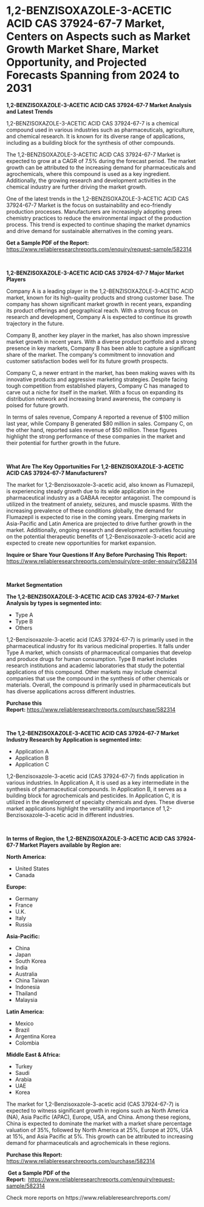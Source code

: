 <p><h1>1,2-BENZISOXAZOLE-3-ACETIC ACID CAS 37924-67-7 Market, Centers on Aspects such as Market Growth Market Share, Market Opportunity, and Projected Forecasts Spanning from 2024 to 2031</h1></p><p><strong>1,2-BENZISOXAZOLE-3-ACETIC ACID CAS 37924-67-7 Market Analysis and Latest Trends</strong></p>
<p><p>1,2-BENZISOXAZOLE-3-ACETIC ACID CAS 37924-67-7 is a chemical compound used in various industries such as pharmaceuticals, agriculture, and chemical research. It is known for its diverse range of applications, including as a building block for the synthesis of other compounds.</p><p>The 1,2-BENZISOXAZOLE-3-ACETIC ACID CAS 37924-67-7 Market is expected to grow at a CAGR of 7.5% during the forecast period. The market growth can be attributed to the increasing demand for pharmaceuticals and agrochemicals, where this compound is used as a key ingredient. Additionally, the growing research and development activities in the chemical industry are further driving the market growth.</p><p>One of the latest trends in the 1,2-BENZISOXAZOLE-3-ACETIC ACID CAS 37924-67-7 Market is the focus on sustainability and eco-friendly production processes. Manufacturers are increasingly adopting green chemistry practices to reduce the environmental impact of the production process. This trend is expected to continue shaping the market dynamics and drive demand for sustainable alternatives in the coming years.</p></p>
<p><strong>Get a Sample PDF of the Report:&nbsp;</strong> <a href="https://www.reliableresearchreports.com/enquiry/request-sample/582314">https://www.reliableresearchreports.com/enquiry/request-sample/582314</a></p>
<p>&nbsp;</p>
<p><strong>1,2-BENZISOXAZOLE-3-ACETIC ACID CAS 37924-67-7 Major Market Players</strong></p>
<p><p>Company A is a leading player in the 1,2-BENZISOXAZOLE-3-ACETIC ACID market, known for its high-quality products and strong customer base. The company has shown significant market growth in recent years, expanding its product offerings and geographical reach. With a strong focus on research and development, Company A is expected to continue its growth trajectory in the future.</p><p>Company B, another key player in the market, has also shown impressive market growth in recent years. With a diverse product portfolio and a strong presence in key markets, Company B has been able to capture a significant share of the market. The company's commitment to innovation and customer satisfaction bodes well for its future growth prospects.</p><p>Company C, a newer entrant in the market, has been making waves with its innovative products and aggressive marketing strategies. Despite facing tough competition from established players, Company C has managed to carve out a niche for itself in the market. With a focus on expanding its distribution network and increasing brand awareness, the company is poised for future growth.</p><p>In terms of sales revenue, Company A reported a revenue of $100 million last year, while Company B generated $80 million in sales. Company C, on the other hand, reported sales revenue of $50 million. These figures highlight the strong performance of these companies in the market and their potential for further growth in the future.</p></p>
<p>&nbsp;</p>
<p><strong>What Are The Key Opportunities For 1,2-BENZISOXAZOLE-3-ACETIC ACID CAS 37924-67-7 Manufacturers?</strong></p>
<p><p>The market for 1,2-Benzisoxazole-3-acetic acid, also known as Flumazepil, is experiencing steady growth due to its wide application in the pharmaceutical industry as a GABAA receptor antagonist. The compound is utilized in the treatment of anxiety, seizures, and muscle spasms. With the increasing prevalence of these conditions globally, the demand for Flumazepil is expected to rise in the coming years. Emerging markets in Asia-Pacific and Latin America are projected to drive further growth in the market. Additionally, ongoing research and development activities focusing on the potential therapeutic benefits of 1,2-Benzisoxazole-3-acetic acid are expected to create new opportunities for market expansion.</p></p>
<p><strong>Inquire or Share Your Questions If Any Before Purchasing This Report:</strong> <a href="https://www.reliableresearchreports.com/enquiry/pre-order-enquiry/582314">https://www.reliableresearchreports.com/enquiry/pre-order-enquiry/582314</a></p>
<p>&nbsp;</p>
<p><strong>Market Segmentation</strong></p>
<p><strong>The 1,2-BENZISOXAZOLE-3-ACETIC ACID CAS 37924-67-7 Market Analysis by types is segmented into:</strong></p>
<p><ul><li>Type A</li><li>Type B</li><li>Others</li></ul></p>
<p><p>1,2-Benzisoxazole-3-acetic acid (CAS 37924-67-7) is primarily used in the pharmaceutical industry for its various medicinal properties. It falls under Type A market, which consists of pharmaceutical companies that develop and produce drugs for human consumption. Type B market includes research institutions and academic laboratories that study the potential applications of this compound. Other markets may include chemical companies that use the compound in the synthesis of other chemicals or materials. Overall, the compound is primarily used in pharmaceuticals but has diverse applications across different industries.</p></p>
<p><strong>Purchase this Report:&nbsp;</strong><a href="https://www.reliableresearchreports.com/purchase/582314">https://www.reliableresearchreports.com/purchase/582314</a></p>
<p>&nbsp;</p>
<p><strong>The 1,2-BENZISOXAZOLE-3-ACETIC ACID CAS 37924-67-7 Market Industry Research by Application is segmented into:</strong></p>
<p><ul><li>Application A</li><li>Application B</li><li>Application C</li></ul></p>
<p><p>1,2-Benzisoxazole-3-acetic acid (CAS 37924-67-7) finds application in various industries. In Application A, it is used as a key intermediate in the synthesis of pharmaceutical compounds. In Application B, it serves as a building block for agrochemicals and pesticides. In Application C, it is utilized in the development of specialty chemicals and dyes. These diverse market applications highlight the versatility and importance of 1,2-Benzisoxazole-3-acetic acid in different industries.</p></p>
<p>&nbsp;</p>
<p><strong>In terms of Region, the 1,2-BENZISOXAZOLE-3-ACETIC ACID CAS 37924-67-7 Market Players available by Region are:</strong></p>
<p>
    <p> <strong> North America: </strong>
        <ul>
            <li>United States</li>
            <li>Canada</li>
        </ul>
        </p> 
    <p> <strong> Europe: </strong>
        <ul>
            <li>Germany</li>
            <li>France</li>
            <li>U.K.</li>
            <li>Italy</li>
            <li>Russia</li>
        </ul>
        </p> 
    <p> <strong> Asia-Pacific: </strong>
        <ul>
            <li>China</li>
            <li>Japan</li>
            <li>South Korea</li>
            <li>India</li>
            <li>Australia</li>
            <li>China Taiwan</li>
            <li>Indonesia</li>
            <li>Thailand</li>
            <li>Malaysia</li>
        </ul>
        </p> 
    <p> <strong> Latin America: </strong>
        <ul>
            <li>Mexico</li>
            <li>Brazil</li>
            <li>Argentina Korea</li>
            <li>Colombia</li>
        </ul>
        </p> 
    <p> <strong> Middle East & Africa: </strong>
        <ul>
            <li>Turkey</li>
            <li>Saudi</li>
            <li>Arabia</li>
            <li>UAE</li>
            <li>Korea</li>
        </ul>
    </p>
    </p>
<p><p>The market for 1,2-Benzisoxazole-3-acetic acid (CAS 37924-67-7) is expected to witness significant growth in regions such as North America (NA), Asia Pacific (APAC), Europe, USA, and China. Among these regions, China is expected to dominate the market with a market share percentage valuation of 35%, followed by North America at 25%, Europe at 20%, USA at 15%, and Asia Pacific at 5%. This growth can be attributed to increasing demand for pharmaceuticals and agrochemicals in these regions.</p></p>
<p><strong>Purchase this Report: </strong><a href="https://www.reliableresearchreports.com/purchase/582314">https://www.reliableresearchreports.com/purchase/582314</a></p>
<p>&nbsp;<strong>Get a Sample PDF of the Report:&nbsp;&nbsp;</strong><a href="https://www.reliableresearchreports.com/enquiry/request-sample/582314">https://www.reliableresearchreports.com/enquiry/request-sample/582314</a></p>
<p><strong></strong></p>
<p>Check more reports on https://www.reliableresearchreports.com/</p>